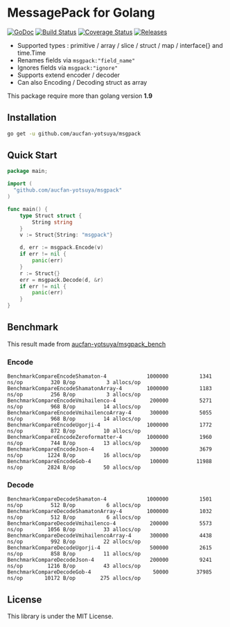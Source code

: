 # MessagePack for Golang

[![GoDoc](https://godoc.org/github.com/aucfan-yotsuya/msgpack?status.svg)](https://godoc.org/github.com/aucfan-yotsuya/msgpack)
[![Build Status](https://travis-ci.org/aucfan-yotsuya/msgpack.svg?branch=master)](https://travis-ci.org/aucfan-yotsuya/msgpack)
[![Coverage Status](https://coveralls.io/repos/github/aucfan-yotsuya/msgpack/badge.svg)](https://coveralls.io/github/aucfan-yotsuya/msgpack)
[![Releases](https://img.shields.io/github/release/aucfan-yotsuya/msgpack.svg)](https://github.com/aucfan-yotsuya/msgpack/releases)

* Supported types : primitive / array / slice / struct / map / interface{} and time.Time
* Renames fields via `msgpack:"field_name"`
* Ignores fields via `msgpack:"ignore"`
* Supports extend encoder / decoder
* Can also Encoding / Decoding struct as array

This package require more than golang version **1.9**

## Installation
```sh
go get -u github.com/aucfan-yotsuya/msgpack
```

## Quick Start
```go
package main;

import (
  "github.com/aucfan-yotsuya/msgpack"
)

func main() {
	type Struct struct {
		String string
	}
	v := Struct{String: "msgpack"}

	d, err := msgpack.Encode(v)
	if err != nil {
		panic(err)
	}
	r := Struct{}
	err = msgpack.Decode(d, &r)
	if err != nil {
		panic(err)
	}
}
```

## Benchmark
This result made from [aucfan-yotsuya/msgpack_bench](https://github.com/aucfan-yotsuya/msgpack_bench)
### Encode
```
BenchmarkCompareEncodeShamaton-4           	 1000000	      1341 ns/op	     320 B/op	       3 allocs/op
BenchmarkCompareEncodeShamatonArray-4      	 1000000	      1183 ns/op	     256 B/op	       3 allocs/op
BenchmarkCompareEncodeVmihailenco-4        	  200000	      5271 ns/op	     968 B/op	      14 allocs/op
BenchmarkCompareEncodeVmihailencoArray-4   	  300000	      5055 ns/op	     968 B/op	      14 allocs/op
BenchmarkCompareEncodeUgorji-4             	 1000000	      1772 ns/op	     872 B/op	      10 allocs/op
BenchmarkCompareEncodeZeroformatter-4      	 1000000	      1960 ns/op	     744 B/op	      13 allocs/op
BenchmarkCompareEncodeJson-4               	  300000	      3679 ns/op	    1224 B/op	      16 allocs/op
BenchmarkCompareEncodeGob-4                	  100000	     11988 ns/op	    2824 B/op	      50 allocs/op
```

### Decode
```
BenchmarkCompareDecodeShamaton-4           	 1000000	      1501 ns/op	     512 B/op	       6 allocs/op
BenchmarkCompareDecodeShamatonArray-4      	 1000000	      1032 ns/op	     512 B/op	       6 allocs/op
BenchmarkCompareDecodeVmihailenco-4        	  200000	      5573 ns/op	    1056 B/op	      33 allocs/op
BenchmarkCompareDecodeVmihailencoArray-4   	  300000	      4438 ns/op	     992 B/op	      22 allocs/op
BenchmarkCompareDecodeUgorji-4             	  500000	      2615 ns/op	     858 B/op	      11 allocs/op
BenchmarkCompareDecodeJson-4               	  200000	      9241 ns/op	    1216 B/op	      43 allocs/op
BenchmarkCompareDecodeGob-4                	   50000	     37985 ns/op	   10172 B/op	     275 allocs/op
```


## License

This library is under the MIT License.

